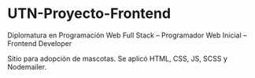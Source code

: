 # UTN-Proyecto-Frontend
Diplomatura en Programación Web Full Stack – Programador Web Inicial – Frontend Developer

Sitio para adopción de mascotas.
Se aplicó HTML, CSS, JS, SCSS y Nodemailer.
